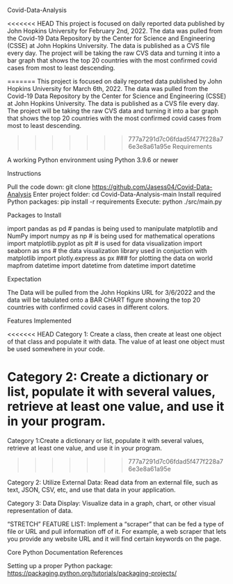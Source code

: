  Covid-Data-Analysis
 
<<<<<<< HEAD
This project is focused on daily reported data published by John Hopkins University for February 2nd, 2022. The data was pulled from the Covid-19 Data Repository by the Center for Science and Engineering (CSSE) at John Hopkins University. The data is published as a CVS file every day. The project will be taking the raw CVS data and turning it into a bar graph that shows the top 20 countries with the most confirmed covid cases from most to least descending. 
                                                   
=======
This project is focused on daily reported data published by John Hopkins University for March 6th, 2022. The data was pulled from the Covid-19 Data Repository by the Center for Science and Engineering (CSSE) at John Hopkins University. The data is published as a CVS file every day. The project will be taking the raw CVS data and turning it into a bar graph that shows the top 20 countries with the most confirmed covid cases from most to least descending. 

                                                      
>>>>>>> 777a7291d7c06fdad5f477f228a76e3e8a61a95e
Requirements

A working Python environment using Python 3.9.6 or newer

Instructions

Pull the code down: git clone https://github.com/Jasess04/Covid-Data-Analysis
Enter project folder: cd Covid-Data-Analysis-main
Install required Python packages: pip install -r requirements
Execute: python ./src/main.py

Packages to Install 

import pandas as pd # pandas is being used to manipulate matplotlib and NumPy
import numpy as np # is being used for mathematical operations
import matplotlib.pyplot as plt # is used for data visualization
import seaborn as sns # the data visualization library used in conjuction with matplotlib
import plotly.express as px ### for plotting the data on world mapfrom datetime import datetime
from datetime import datetime

Expectation 

The Data will be pulled from the John Hopkins URL for 3/6/2022 and the data will be tabulated onto a BAR CHART figure showing the top 20 countries with confirmed covid cases in different colors. 

Features Implemented

<<<<<<< HEAD
Category 1: Create a class, then create at least one object of that class and populate it with data. The value of at least one object must be used somewhere in your code.

Category 2: Create a dictionary or list, populate it with several values, retrieve at least one value, and use it in your program.
=======
Category 1:Create a dictionary or list, populate it with several values, retrieve at least one value, and use it in your program.
>>>>>>> 777a7291d7c06fdad5f477f228a76e3e8a61a95e

Category 2: Utilize External Data: Read data from an external file, such as text, JSON, CSV, etc, and use that data in your application.

Category 3: Data Display: Visualize data in a graph, chart, or other visual representation of data.

“STRETCH” FEATURE LIST: Implement a “scraper” that can be fed a type of file or URL and pull information off of it. For example, a web scraper that lets you provide any website URL and it will find certain keywords on the page.

Core Python Documentation References

Setting up a proper Python package: https://packaging.python.org/tutorials/packaging-projects/
